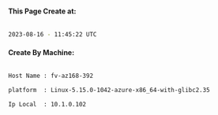 
   
#### This Page Create at:

```bash

2023-08-16 - 11:45:22 UTC

```

#### Create By Machine:

```bash

Host Name : fv-az168-392

platform  : Linux-5.15.0-1042-azure-x86_64-with-glibc2.35

Ip Local  : 10.1.0.102

```


